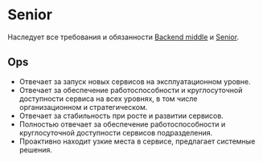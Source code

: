 # Senior

Наследует все требования и обязанности [Backend middle](middle.md) и [Senior](../senior.md).

## Ops

- Отвечает за запуск новых сервисов на эксплуатационном уровне.
- Отвечает за обеспечение работоспособности и круглосуточной доступности сервиса на всех уровнях, в том числе организационном и стратегическом.
- Отвечает за стабильность при росте и развитии сервисов.
- Полностью отвечает за обеспечение работоспособности и круглосуточной доступности сервисов подразделения.
- Проактивно находит узкие места в сервисе, предлагает системные решения.
